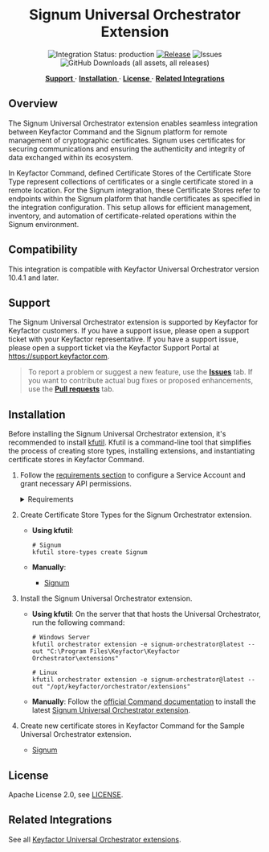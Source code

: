 <h1 align="center" style="border-bottom: none">
    Signum Universal Orchestrator Extension
</h1>

<p align="center">
  <!-- Badges -->
<img src="https://img.shields.io/badge/integration_status-production-3D1973?style=flat-square" alt="Integration Status: production" />
<a href="https://github.com/Keyfactor/signum-orchestrator/releases"><img src="https://img.shields.io/github/v/release/Keyfactor/signum-orchestrator?style=flat-square" alt="Release" /></a>
<img src="https://img.shields.io/github/issues/Keyfactor/signum-orchestrator?style=flat-square" alt="Issues" />
<img src="https://img.shields.io/github/downloads/Keyfactor/signum-orchestrator/total?style=flat-square&label=downloads&color=28B905" alt="GitHub Downloads (all assets, all releases)" />
</p>

<p align="center">
  <!-- TOC -->
  <a href="#support">
    <b>Support</b>
  </a>
  ·
  <a href="#installation">
    <b>Installation</b>
  </a>
  ·
  <a href="#license">
    <b>License</b>
  </a>
  ·
  <a href="https://github.com/orgs/Keyfactor/repositories?q=orchestrator">
    <b>Related Integrations</b>
  </a>
</p>


## Overview

The Signum Universal Orchestrator extension enables seamless integration between Keyfactor Command and the Signum platform for remote management of cryptographic certificates. Signum uses certificates for securing communications and ensuring the authenticity and integrity of data exchanged within its ecosystem.

In Keyfactor Command, defined Certificate Stores of the Certificate Store Type represent collections of certificates or a single certificate stored in a remote location. For the Signum integration, these Certificate Stores refer to endpoints within the Signum platform that handle certificates as specified in the integration configuration. This setup allows for efficient management, inventory, and automation of certificate-related operations within the Signum environment.

## Compatibility

This integration is compatible with Keyfactor Universal Orchestrator version 10.4.1 and later.

## Support
The Signum Universal Orchestrator extension is supported by Keyfactor for Keyfactor customers. If you have a support issue, please open a support ticket with your Keyfactor representative. If you have a support issue, please open a support ticket via the Keyfactor Support Portal at https://support.keyfactor.com. 
 
> To report a problem or suggest a new feature, use the **[Issues](../../issues)** tab. If you want to contribute actual bug fixes or proposed enhancements, use the **[Pull requests](../../pulls)** tab.

## Installation
Before installing the Signum Universal Orchestrator extension, it's recommended to install [kfutil](https://github.com/Keyfactor/kfutil). Kfutil is a command-line tool that simplifies the process of creating store types, installing extensions, and instantiating certificate stores in Keyfactor Command.


1. Follow the [requirements section](docs/signum.md#requirements) to configure a Service Account and grant necessary API permissions.

    <details><summary>Requirements</summary>

    ### Signum Orchestrator Extension Installation
    1. Create the Signum certificate store type manually in Keyfactor Command by clicking on Settings (the gear icon on the top right) => Certificate Store Types => Add and then entering the settings described in the next section - Certificate Store Type Settings, OR by utilizing the CURL script found under the Certificate Store Type CURL Script folder in this repo. 
    2. Stop the Keyfactor Universal Orchestrator Service for the orchestrator you plan to install this extension to run on.
    3. In the Keyfactor Orchestrator installation folder (by convention usually C:\Program Files\Keyfactor\Keyfactor Orchestrator), find the "Extensions" folder. Underneath that, create a new folder named "Signum" (you may choose to use a different name if you wish).
    4. Download the latest version of the Signum Orchestrator Extension from [GitHub](https://github.com/Keyfactor/signum-orchestrator).  Click on the "Latest" release link on the right hand side of the main page and download the first zip file.
    5. Copy the contents of the download installation zip file to the folder created in Step 3.
    6. (Optional) If you decide to create the certificate store type with a short name different than the suggested value of "Signum", edit the manifest.json file in the folder you created in step 3, and modify each "ShortName" in each "Certstores.{ShortName}.{Operation}" line with the ShortName you used to create the certificate store type in Keyfactor Command.  If you created it with the suggested value, this step can be skipped.
    7. Start the Keyfactor Universal Orchestrator Service.
    8. In Keyfactor Command, go to Orchestrators => Management and approve the Keyfactor Orchestrator containing the Signum capability that you just installed by selecting the orchestrator and clicking APPROVE.
    &nbsp;  
    &nbsp;

    ### Certificate Store Type Settings
    Below are the values you need to enter if you choose to manually create the Signum certificate store type in the Keyfactor Command UI (related to Step 1 of Signum Orchestrator Extension Installation above).  

    *Basic Tab:*
    - **Name** – Required. The display name you wish to use for the new certificate store type.  Suggested value - Signum
    - **ShortName** - Required. Suggested value - Signum.  If you choose to use a different value, please refer to Step 6 under Signum Orchestrator Extension Installation above.
    - **Custom Capability** - Unchecked
    - **Supported Job Types** - Inventory is the only one that should be checked.
    - **Needs Server** - Checked
    - **Blueprint Allowed** - Checked if you wish to make use of blueprinting.  Please refer to the Keyfactor Command Reference Guide for more details on this feature.
    - **Uses PoserShell** - Unchecked
    - **Requires Store Password** - Unchecked.
    - **Supports Entry Password** - Unchecked.  

    *Advanced Tab:*  
    - **Store Path Type** - Fixed (with a value of NA underneath to represent "not applicable")
    - **Supports Custom Alias** - Required
    - **Private Key Handling** - Required
    - **PFX Password Style** - Default  

    *Custom Fields Tab:*
    None

    *Entry Parameters:*
    None
    &nbsp;  
    &nbsp;



    </details>

2. Create Certificate Store Types for the Signum Orchestrator extension. 

    * **Using kfutil**:

        ```shell
        # Signum
        kfutil store-types create Signum
        ```

    * **Manually**:
        * [Signum](docs/signum.md#certificate-store-type-configuration)

3. Install the Signum Universal Orchestrator extension.
    
    * **Using kfutil**: On the server that that hosts the Universal Orchestrator, run the following command:

        ```shell
        # Windows Server
        kfutil orchestrator extension -e signum-orchestrator@latest --out "C:\Program Files\Keyfactor\Keyfactor Orchestrator\extensions"

        # Linux
        kfutil orchestrator extension -e signum-orchestrator@latest --out "/opt/keyfactor/orchestrator/extensions"
        ```

    * **Manually**: Follow the [official Command documentation](https://software.keyfactor.com/Core-OnPrem/Current/Content/InstallingAgents/NetCoreOrchestrator/CustomExtensions.htm?Highlight=extensions) to install the latest [Signum Universal Orchestrator extension](https://github.com/Keyfactor/signum-orchestrator/releases/latest).

4. Create new certificate stores in Keyfactor Command for the Sample Universal Orchestrator extension.

    * [Signum](docs/signum.md#certificate-store-configuration)



## License

Apache License 2.0, see [LICENSE](LICENSE).

## Related Integrations

See all [Keyfactor Universal Orchestrator extensions](https://github.com/orgs/Keyfactor/repositories?q=orchestrator).